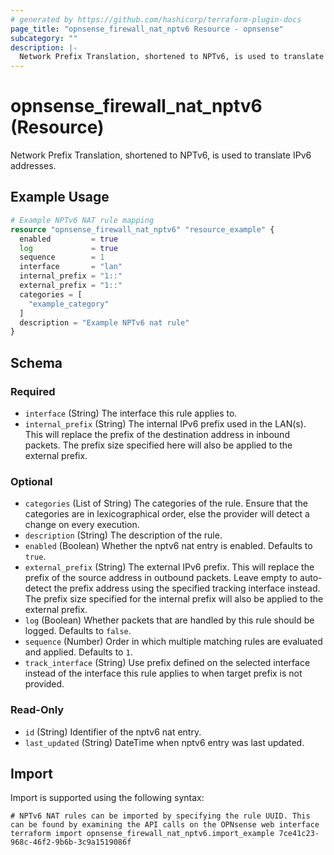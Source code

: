 ```yaml
---
# generated by https://github.com/hashicorp/terraform-plugin-docs
page_title: "opnsense_firewall_nat_nptv6 Resource - opnsense"
subcategory: ""
description: |-
  Network Prefix Translation, shortened to NPTv6, is used to translate IPv6 addresses.
---
```


# opnsense_firewall_nat_nptv6 (Resource)

Network Prefix Translation, shortened to NPTv6, is used to translate IPv6 addresses.

## Example Usage

```terraform
# Example NPTv6 NAT rule mapping
resource "opnsense_firewall_nat_nptv6" "resource_example" {
  enabled         = true
  log             = true
  sequence        = 1
  interface       = "lan"
  internal_prefix = "1::"
  external_prefix = "1::"
  categories = [
    "example_category"
  ]
  description = "Example NPTv6 nat rule"
}
```

<!-- schema generated by tfplugindocs -->
## Schema

### Required

- `interface` (String) The interface this rule applies to.
- `internal_prefix` (String) The internal IPv6 prefix used in the LAN(s). This will replace the prefix of the destination address in inbound packets. The prefix size specified here will also be applied to the external prefix.

### Optional

- `categories` (List of String) The categories of the rule. Ensure that the categories are in lexicographical order, else the provider will detect a change on every execution.
- `description` (String) The description of the rule.
- `enabled` (Boolean) Whether the nptv6 nat entry is enabled. Defaults to `true`.
- `external_prefix` (String) The external IPv6 prefix. This will replace the prefix of the source address in outbound packets. Leave empty to auto-detect the prefix address using the specified tracking interface instead. The prefix size specified for the internal prefix will also be applied to the external prefix.
- `log` (Boolean) Whether packets that are handled by this rule should be logged. Defaults to `false`.
- `sequence` (Number) Order in which multiple matching rules are evaluated and applied. Defaults to `1`.
- `track_interface` (String) Use prefix defined on the selected interface instead of the interface this rule applies to when target prefix is not provided.

### Read-Only

- `id` (String) Identifier of the nptv6 nat entry.
- `last_updated` (String) DateTime when nptv6 entry was last updated.

## Import

Import is supported using the following syntax:

```shell
# NPTv6 NAT rules can be imported by specifying the rule UUID. This can be found by examining the API calls on the OPNsense web interface
terraform import opnsense_firewall_nat_nptv6.import_example 7ce41c23-968c-46f2-9b6b-3c9a1519086f
```
